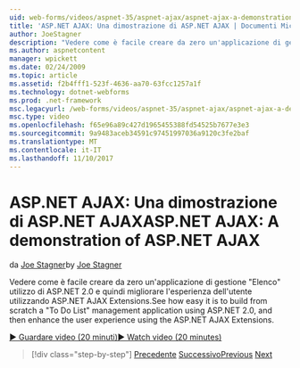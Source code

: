 ```yaml
---
uid: web-forms/videos/aspnet-35/aspnet-ajax/aspnet-ajax-a-demonstration-of-aspnet-ajax
title: 'ASP.NET AJAX: Una dimostrazione di ASP.NET AJAX | Documenti Microsoft'
author: JoeStagner
description: "Vedere come è facile creare da zero un'applicazione di gestione 'Elenco' utilizzo di ASP.NET 2.0 e quindi migliorare l'esperienza dell'utente utilizzando ASP.NET AJAX..."
ms.author: aspnetcontent
manager: wpickett
ms.date: 02/24/2009
ms.topic: article
ms.assetid: f2b4fff1-523f-4636-aa70-63fcc1257a1f
ms.technology: dotnet-webforms
ms.prod: .net-framework
msc.legacyurl: /web-forms/videos/aspnet-35/aspnet-ajax/aspnet-ajax-a-demonstration-of-aspnet-ajax
msc.type: video
ms.openlocfilehash: f65e96a89c427d1965455388fd54525b7677e3e3
ms.sourcegitcommit: 9a9483aceb34591c97451997036a9120c3fe2baf
ms.translationtype: MT
ms.contentlocale: it-IT
ms.lasthandoff: 11/10/2017
---
```

<a name="aspnet-ajax-a-demonstration-of-aspnet-ajax"></a><span data-ttu-id="c5077-103">ASP.NET AJAX: Una dimostrazione di ASP.NET AJAX</span><span class="sxs-lookup"><span data-stu-id="c5077-103">ASP.NET AJAX: A demonstration of ASP.NET AJAX</span></span>
====================
<span data-ttu-id="c5077-104">da [Joe Stagner](https://github.com/JoeStagner)</span><span class="sxs-lookup"><span data-stu-id="c5077-104">by [Joe Stagner](https://github.com/JoeStagner)</span></span>

<span data-ttu-id="c5077-105">Vedere come è facile creare da zero un'applicazione di gestione "Elenco" utilizzo di ASP.NET 2.0 e quindi migliorare l'esperienza dell'utente utilizzando ASP.NET AJAX Extensions.</span><span class="sxs-lookup"><span data-stu-id="c5077-105">See how easy it is to build from scratch a "To Do List" management application using ASP.NET 2.0, and then enhance the user experience using the ASP.NET AJAX Extensions.</span></span>

[<span data-ttu-id="c5077-106">&#9654; Guardare video (20 minuti)</span><span class="sxs-lookup"><span data-stu-id="c5077-106">&#9654; Watch video (20 minutes)</span></span>](https://channel9.msdn.com/Blogs/ASP-NET-Site-Videos/aspnet-ajax-a-demonstration-of-aspnet-ajax)

>[!div class="step-by-step"]
<span data-ttu-id="c5077-107">[Precedente](creating-and-using-an-ajax-enabled-web-service-in-a-web-site.md)
[Successivo](adonet-data-services-with-aspnet-ajax-support.md)</span><span class="sxs-lookup"><span data-stu-id="c5077-107">[Previous](creating-and-using-an-ajax-enabled-web-service-in-a-web-site.md)
[Next](adonet-data-services-with-aspnet-ajax-support.md)</span></span>
